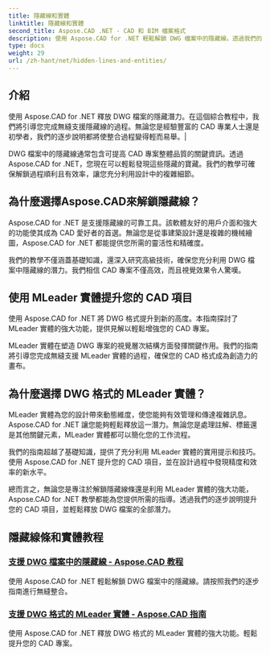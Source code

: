 ```yaml
---
title: 隱藏線和實體
linktitle: 隱藏線和實體
second_title: Aspose.CAD .NET - CAD 和 BIM 檔案格式
description: 使用 Aspose.CAD for .NET 輕鬆解鎖 DWG 檔案中的隱藏線。透過我們的逐步指南提升您的 CAD 專案。
type: docs
weight: 29
url: /zh-hant/net/hidden-lines-and-entities/
---
```



## 介紹

使用 Aspose.CAD for .NET 釋放 DWG 檔案的隱藏潛力。在這個綜合教程中，我們將引導您完成無縫支援隱藏線的過程。無論您是經驗豐富的 CAD 專業人士還是初學者，我們的逐步說明都將使整合過程變得輕而易舉。|

DWG 檔案中的隱藏線通常包含可提高 CAD 專案整體品質的關鍵資訊。透過 Aspose.CAD for .NET，您現在可以輕鬆發現這些隱藏的寶藏。我們的教學可確保解鎖過程順利且有效率，讓您充分利用設計中的複雜細節。

## 為什麼選擇Aspose.CAD來解鎖隱藏線？

Aspose.CAD for .NET 是支援隱藏線的可靠工具。該軟體友好的用戶介面和強大的功能使其成為 CAD 愛好者的首選。無論您是從事建築設計還是複雜的機械繪圖，Aspose.CAD for .NET 都能提供您所需的靈活性和精確度。

我們的教學不僅涵蓋基礎知識，還深入研究高級技術，確保您充分利用 DWG 檔案中隱藏線的潛力。我們相信 CAD 專案不僅高效，而且視覺效果令人驚嘆。

## 使用 MLeader 實體提升您的 CAD 項目
使用 Aspose.CAD for .NET 將 DWG 格式提升到新的高度。本指南探討了 MLeader 實體的強大功能，提供見解以輕鬆增強您的 CAD 專案。


MLeader 實體在塑造 DWG 專案的視覺層次結構方面發揮關鍵作用。我們的指南將引導您完成無縫支援 MLeader 實體的過程，確保您的 CAD 格式成為創造力的畫布。

## 為什麼選擇 DWG 格式的 MLeader 實體？

MLeader 實體為您的設計帶來動態維度，使您能夠有效管理和傳達複雜訊息。 Aspose.CAD for .NET 讓您能夠輕鬆釋放這一潛力。無論您是處理註解、標籤還是其他關鍵元素，MLeader 實體都可以簡化您的工作流程。

我們的指南超越了基礎知識，提供了充分利用 MLeader 實體的實用提示和技巧。使用 Aspose.CAD for .NET 提升您的 CAD 項目，並在設計過程中發現精度和效率的新水平。

總而言之，無論您是專注於解鎖隱藏線條還是利用 MLeader 實體的強大功能，Aspose.CAD for .NET 教學都能為您提供所需的指導。透過我們的逐步說明提升您的 CAD 項目，並輕鬆釋放 DWG 檔案的全部潛力。
## 隱藏線條和實體教程
### [支援 DWG 檔案中的隱藏線 - Aspose.CAD 教程](./supporting-hidden-lines-in-dwg/)
使用 Aspose.CAD for .NET 輕鬆解鎖 DWG 檔案中的隱藏線。請按照我們的逐步指南進行無縫整合。
### [支援 DWG 格式的 MLeader 實體 - Aspose.CAD 指南](./supporting-mleader-entity-for-dwg-format/)
使用 Aspose.CAD for .NET 釋放 DWG 格式的 MLeader 實體的強大功能。輕鬆提升您的 CAD 專案。